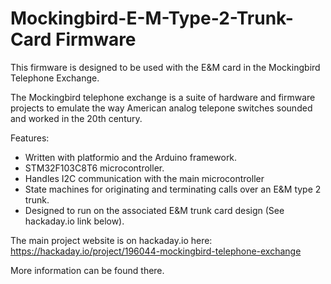 # Mockingbird-E-M-Type-2-Trunk-Card Firmware

This firmware is designed to be used with the E&M card in the Mockingbird Telephone Exchange.

The Mockingbird telephone exchange is a suite of hardware and firmware projects to emulate the way American analog telepone switches sounded and worked in the 20th century.


Features: 
* Written with platformio and the Arduino framework.
* STM32F103C8T6 microcontroller.
* Handles I2C communication with the main microcontroller
* State machines for originating and terminating calls over an E&M type 2 trunk.
* Designed to run on the associated E&M trunk card design (See hackaday.io link below).

The main project website is on hackaday.io here: https://hackaday.io/project/196044-mockingbird-telephone-exchange

More information can be found there.


